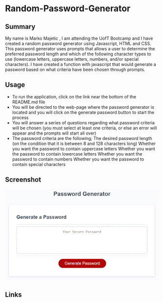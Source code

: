 # Random-Password-Generator

## Summary
 My name is Marko Majetic , I am attending the UofT Bootcamp and I have created a random password generator using Javascript, HTML and CSS. This password generator uses prompts that allows a user to determine the preferred password length and which of the following character types to use (lowercase letters, uppercase letters, numbers, and/or special characters). I have created a function with javascript that would generate a password based on what criteria have been chosen through prompts.

## Usage

 - To run the application, click on the link near the bottom of the README.md file
 - You will be directed to the web-page where the password generator is located and
   you will click on the generate password button to start the process
 - You will answer a series of questions regarding what password criteria will be
   chosen (you must select at least one criteria, or else an error will appear and
   the prompts will start all over)
 - The password criteria are the following;
     The desired password length (on the condition that it is between 8 and 128 characters long)
     Whether you want the password to contain uppercase letters
     Whether you want the password to contain lowercase letters
     Whether you want the password to contain numbers
     Whether you want the password to contain special characters
       
    
## Screenshot

![](./password-screenshot.png)


## Links
